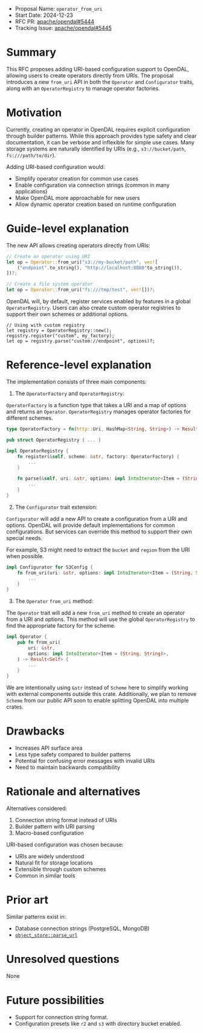 - Proposal Name: `operator_from_uri`
- Start Date: 2024-12-23
- RFC PR: [apache/opendal#5444](https://github.com/apache/opendal/pull/5444)
- Tracking Issue: [apache/opendal#5445](https://github.com/apache/opendal/issues/5445)

# Summary

This RFC proposes adding URI-based configuration support to OpenDAL, allowing users to create operators directly from URIs. The proposal introduces a new `from_uri` API in both the `Operator` and `Configurator` traits, along with an `OperatorRegistry` to manage operator factories.

# Motivation

Currently, creating an operator in OpenDAL requires explicit configuration through builder patterns. While this approach provides type safety and clear documentation, it can be verbose and inflexible for simple use cases. Many storage systems are naturally identified by URIs (e.g., `s3://bucket/path`, `fs:///path/to/dir`).

Adding URI-based configuration would:

- Simplify operator creation for common use cases
- Enable configuration via connection strings (common in many applications)
- Make OpenDAL more approachable for new users
- Allow dynamic operator creation based on runtime configuration

# Guide-level explanation

The new API allows creating operators directly from URIs:

```rust
// Create an operator using URI
let op = Operator::from_uri("s3://my-bucket/path", vec![
    ("endpoint".to_string(), "http://localhost:8080"to_string()),
])?;

// Create a file system operator
let op = Operator::from_uri("fs:///tmp/test", vec![])?;
```

OpenDAL will, by default, register services enabled by features in a global `OperatorRegistry`. Users can also create custom operator registries to support their own schemes or additional options.

```
// Using with custom registry
let registry = OperatorRegistry::new();
registry.register("custom", my_factory);
let op = registry.parse("custom://endpoint", options)?;
```

# Reference-level explanation

The implementation consists of three main components:

1. The `OperatorFactory` and `OperatorRegistry`:

`OperatorFactory` is a function type that takes a URI and a map of options and returns an `Operator`. `OperatorRegistry` manages operator factories for different schemes.

```rust
type OperatorFactory = fn(http::Uri, HashMap<String, String>) -> Result<Operator>;

pub struct OperatorRegistry { ... }

impl OperatorRegistry {
    fn register(&self, scheme: &str, factory: OperatorFactory) {
        ...
    }

    fn parse(&self, uri: &str, options: impl IntoIterator<Item = (String, String)>) -> Result<Operator> {
        ...
    }
}
```

2. The `Configurator` trait extension:

`Configurator` will add a new API to create a configuration from a URI and options. OpenDAL will provide default implementations for common configurations. But services can override this method to support their own special needs.

For example, S3 might need to extract the `bucket` and `region` from the URI when possible.

```rust
impl Configurator for S3Config {
    fn from_uri(uri: &str, options: impl IntoIterator<Item = (String, String)>) -> Result<Self> {
        ...
    }
}
```

3. The `Operator` `from_uri` method:

The `Operator` trait will add a new `from_uri` method to create an operator from a URI and options. This method will use the global `OperatorRegistry` to find the appropriate factory for the scheme.

```rust
impl Operator {
    pub fn from_uri(
        uri: &str,
        options: impl IntoIterator<Item = (String, String)>,
    ) -> Result<Self> {
        ...
    }
}
```

We are intentionally using `&str` instead of `Scheme` here to simplify working with external components outside this crate. Additionally, we plan to remove `Scheme` from our public API soon to enable splitting OpenDAL into multiple crates.

# Drawbacks

- Increases API surface area
- Less type safety compared to builder patterns
- Potential for confusing error messages with invalid URIs
- Need to maintain backwards compatibility

# Rationale and alternatives

Alternatives considered:

1. Connection string format instead of URIs
2. Builder pattern with URI parsing
3. Macro-based configuration

URI-based configuration was chosen because:

- URIs are widely understood
- Natural fit for storage locations
- Extensible through custom schemes
- Common in similar tools

# Prior art

Similar patterns exist in:

- Database connection strings (PostgreSQL, MongoDB)
- [`object_store::parse_url`](https://docs.rs/object_store/latest/object_store/fn.parse_url.html)

# Unresolved questions

None

# Future possibilities

- Support for connection string format.
- Configuration presets like `r2` and `s3` with directory bucket enabled.
